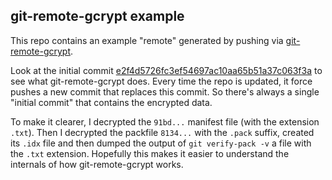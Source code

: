 git-remote-gcrypt example
---

This repo contains an example "remote" generated by pushing via
[git-remote-gcrypt](https://spwhitton.name/tech/code/git-remote-gcrypt/).

Look at the initial commit
[e2f4d5726fc3ef54697ac10aa65b51a37c063f3a](https://github.com/GenerousLabs/gcrypt-example/commit/e2f4d5726fc3ef54697ac10aa65b51a37c063f3a)
to see what git-remote-gcrypt does. Every time the repo is updated, it force
pushes a new commit that replaces this commit. So there's always a single
"initial commit" that contains the encrypted data.

To make it clearer, I decrypted the `91bd...` manifest file (with the
extension `.txt`). Then I decrypted the packfile `8134...` with the `.pack`
suffix, created its `.idx` file and then dumped the output of `git
verify-pack -v` a file with the `.txt` extension. Hopefully this makes it
easier to understand the internals of how git-remote-gcrypt works.